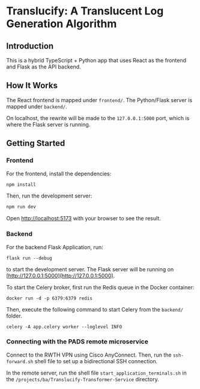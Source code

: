 # Translucify: A Translucent Log Generation Algorithm

## Introduction

This is a hybrid TypeScript + Python app that uses React as the frontend and Flask as the API backend.

## How It Works

The React frontend is mapped under `frontend/`.
The Python/Flask server is mapped under `backend/`.

On localhost, the rewrite will be made to the `127.0.0.1:5000` port, which is where the Flask server is running.

## Getting Started

### Frontend

For the frontend, install the dependencies:

```bash
npm install
```

Then, run the development server:

```bash
npm run dev
```

Open [http://localhost:5173](http://localhost:5173) with your browser to see the result.

### Backend

For the backend Flask Application, run:

```
flask run --debug
```

to start the development server. The Flask server will be running on [http://127.0.0.1:5000](http://127.0.0.1:5000).

To start the Celery broker, first run the Redis queue in the Docker container:

```
docker run -d -p 6379:6379 redis
```

Then, execute the following command to start Celery from the `backend/` folder.

```
celery -A app.celery worker --loglevel INFO
```

### Connecting with the PADS remote microservice

Connect to the RWTH VPN using Cisco AnyConnect. Then, run the `ssh-forward.sh` shell file to set up a bidirectional SSH connection.

In the remote server, run the shell file `start_application_terminals.sh` in the `/projects/ba/Translucify-Transformer-Service` directory.
